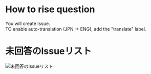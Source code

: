 # How to rise question

You will create Issue.    
TO enable auto-translation (JPN -> ENG), add the "translate" label.

# 未回答のIssueリスト

![未回答のIssueリスト](https://img.shields.io/github/issues-search/AI-Agent-User-Group/DevinMeetupTokyo?query=is%3Aissue%20state%3Aopen%20-label%3Aanswered&label=open%20unanswered%20issues)


